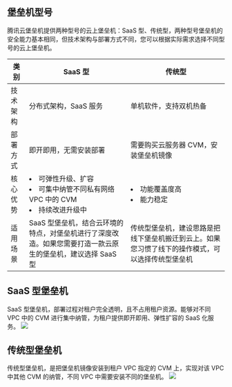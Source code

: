 
## 堡垒机型号
腾讯云堡垒机提供两种型号的云上堡垒机：SaaS 型、传统型，两种型号堡垒机的安全能力基本相同，但技术架构与部署方式不同，您可以根据实际需求选择不同型号的云上堡垒机。

| 类别     | SaaS 型                                 | 传统型                                                       |
| -------- | ------------------------------------ | ------------------------------------------- |
| 技术架构 | 分布式架构，SaaS 服务                            | 单机软件，支持双机热备                                    |
| 部署方式 | 即开即用，无需安装部署                         | 需要购买云服务器 CVM，安装堡垒机镜像                  |
| 核心优势 | <li>可弹性升级、扩容 </li><li>可集中纳管不同私有网络 VPC 中的 CVM </li> <li>持续改进升级中 </li> | <li>功能覆盖度高 </li> <li>能力稳定 </li> |
| 适用场景 | SaaS 型堡垒机，结合云环境的特点，对堡垒机进行了深度改造。如果您需要打造一款云原生的堡垒机，建议选择 SaaS 型 | 传统型堡垒机，建设思路是把线下堡垒机搬迁到云上。如果您习惯了线下的操作模式，可以选择传统型堡垒机 |

## SaaS 型堡垒机
SaaS 型堡垒机，部署过程对租户完全透明，且不占用租户资源。能够对不同 VPC 中的 CVM 进行集中纳管，为租户提供即开即用、弹性扩容的 SaaS 化服务。
![](https://main.qcloudimg.com/raw/035f590373390834432d29081d952822.png)

## 传统型堡垒机
传统型堡垒机，是把堡垒机镜像安装到租户 VPC 指定的 CVM 上，实现对该 VPC 中其他 CVM 的纳管，不同 VPC 中需要安装不同的堡垒机。
![](https://main.qcloudimg.com/raw/4e4bd57c6f30955511673ffde236dae2.png)
 
